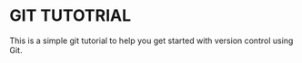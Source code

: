 # GIT TUTOTRIAL

This is a simple git tutorial to help you get started with version control using Git.
